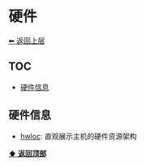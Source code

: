 <a name="top"></a>
# 硬件

[⬅︎ 返回上层](../#硬件)

## TOC

<!-- MarkdownTOC GFM -->

- [硬件信息](#硬件信息)

<!-- /MarkdownTOC -->

## 硬件信息

- [hwloc](https://github.com/open-mpi/hwloc): 直观展示主机的硬件资源架构

**[⬆ 返回顶部](#top)**
